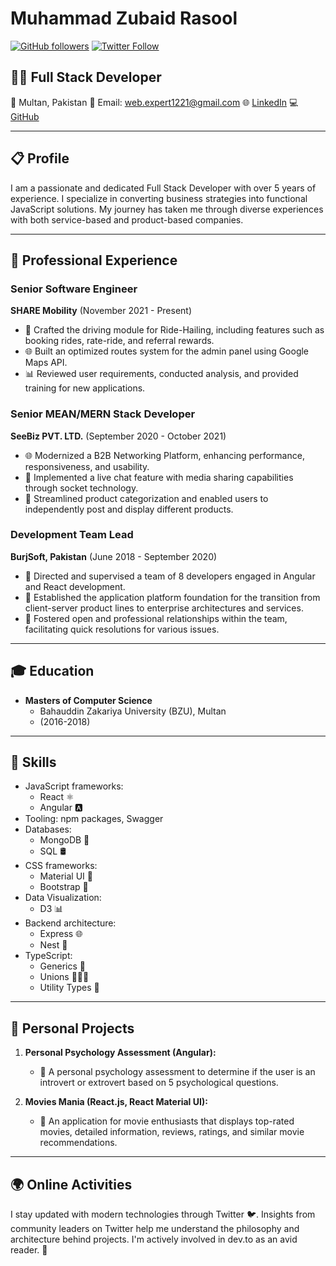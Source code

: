 # Muhammad Zubaid Rasool

[![GitHub followers](https://img.shields.io/github/followers/zubaidrasool007?label=Follow&style=social)](https://github.com/zubaidrasool007) [![Twitter Follow](https://img.shields.io/twitter/follow/zubaidrasool?label=Follow&style=social)](https://twitter.com/zubaidrasool)

## 👨‍💻 Full Stack Developer

📍 Multan, Pakistan
📧 Email: web.expert1221@gmail.com
🌐 [LinkedIn](https://linkedin.com/in/zubaid-rasool-3040b6135)
💻 [GitHub](https://github.com/zubaidrasool007)

---

## 📋 Profile

I am a passionate and dedicated Full Stack Developer with over 5 years of experience. I specialize in converting business strategies into functional JavaScript solutions. My journey has taken me through diverse experiences with both service-based and product-based companies.

---

## 💼 Professional Experience

### Senior Software Engineer
**SHARE Mobility** (November 2021 - Present)
- 🚗 Crafted the driving module for Ride-Hailing, including features such as booking rides, rate-ride, and referral rewards.
- 🌐 Built an optimized routes system for the admin panel using Google Maps API.
- 📊 Reviewed user requirements, conducted analysis, and provided training for new applications.

### Senior MEAN/MERN Stack Developer
**SeeBiz PVT. LTD.** (September 2020 - October 2021)
- 🌐 Modernized a B2B Networking Platform, enhancing performance, responsiveness, and usability.
- 💬 Implemented a live chat feature with media sharing capabilities through socket technology.
- 🛒 Streamlined product categorization and enabled users to independently post and display different products.

### Development Team Lead
**BurjSoft, Pakistan** (June 2018 - September 2020)
- 👥 Directed and supervised a team of 8 developers engaged in Angular and React development.
- 🚀 Established the application platform foundation for the transition from client-server product lines to enterprise architectures and services.
- 🤝 Fostered open and professional relationships within the team, facilitating quick resolutions for various issues.

---

## 🎓 Education

- **Masters of Computer Science**
  - Bahauddin Zakariya University (BZU), Multan
  - (2016-2018)

---

## 🚀 Skills

- JavaScript frameworks: 
  - React ⚛️
  - Angular 🅰️
- Tooling: npm packages, Swagger
- Databases: 
  - MongoDB 🍃
  - SQL 🛢️
- CSS frameworks: 
  - Material UI 💅
  - Bootstrap 🥾
- Data Visualization: 
  - D3 📊
- Backend architecture: 
  - Express 🌐
  - Nest 🐤
- TypeScript: 
  - Generics 🧬
  - Unions 🧑‍🤝‍🧑
  - Utility Types 🧰

---

## 🚀 Personal Projects

1. **Personal Psychology Assessment (Angular):**
   - 🧠 A personal psychology assessment to determine if the user is an introvert or extrovert based on 5 psychological questions.

2. **Movies Mania (React.js, React Material UI):**
   - 🍿 An application for movie enthusiasts that displays top-rated movies, detailed information, reviews, ratings, and similar movie recommendations.

---

## 🌍 Online Activities

I stay updated with modern technologies through Twitter 🐦. Insights from community leaders on Twitter help me understand the philosophy and architecture behind projects. I'm actively involved in dev.to as an avid reader. 📖
